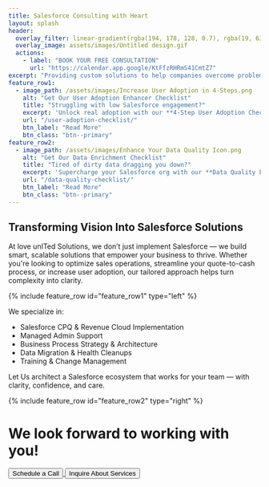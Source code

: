 ```yaml
---
title: Salesforce Consulting with Heart
layout: splash
header:
  overlay_filter: linear-gradient(rgba(194, 178, 128, 0.7), rgba(19, 63, 105, 0.7))
  overlay_image: assets/images/Untitled design.gif
  actions:
    - label: "BOOK YOUR FREE CONSULTATION"
      url: "https://calendar.app.google/KtFfzRHRmS41CmtZ7"
excerpt: "Providing custom solutions to help companies overcome problems and gain the most from their CRM."
feature_row1:
  - image_path: /assets/images/Increase User Adoption in 4-Steps.png
    alt: "Get Our User Adoption Enhancer Checklist"
    title: "Struggling with low Salesforce engagement?"
    excerpt: 'Unlock real adoption with our **4-Step User Adoption Checklist** — your go-to guide for turning users into champions.'
    url: "/user-adoption-checklist/"
    btn_label: "Read More"
    btn_class: "btn--primary"
feature_row2:
  - image_path: /assets/images/Enhance Your Data Quality Icon.png
    alt: "Get Our Data Enrichment Checklist"
    title: "Tired of dirty data dragging you down?"
    excerpt: 'Supercharge your Salesforce org with our **Data Quality Enhancement Checklist** — a fast-track guide to boosting accuracy, efficiency, and trust in your CRM.'
    url: "/data-quality-checklist/"
    btn_label: "Read More"
    btn_class: "btn--primary"
---
```


## Transforming Vision Into Salesforce Solutions
At love unITed Solutions, we don’t just implement Salesforce — we build smart, scalable solutions that empower your business to thrive. Whether you're looking to optimize sales operations, streamline your quote-to-cash process, or increase user adoption, our tailored approach helps turn complexity into clarity.

{% include feature_row id="feature_row1" type="left" %}

We specialize in:
* Salesforce CPQ & Revenue Cloud Implementation
* Managed Admin Support
* Business Process Strategy & Architecture
* Data Migration & Health Cleanups
* Training & Change Management

Let Us architect a Salesforce ecosystem that works for your team — with clarity, confidence, and care.

{% include feature_row id="feature_row2" type="right" %}

<h1 class="centered-heading">We look forward to working with you!</h1>

<div class="button-container">
  <a href="https://calendar.app.google/KtFfzRHRmS41CmtZ7" target="_blank" rel="noopener noreferrer">
    <button class="large-centered-button">Schedule a Call</button>
  </a>
  <a href="https://app.formbricks.com/s/cmatz49ts052zu2014tacgoxc" target="_blank" rel="noopener noreferrer">
    <button class="large-centered-button">Inquire About Services</button>
  </a>
</div>



<meta name="description" content="love united Solutions, LLC offers personalized Salesforce consulting services to help companies maximize their CRM investment through user adoption, analytics, and tailored solutions.">

<meta property="og:title" content="Salesforce Consulting with Heart | love united Solutions, LLC">
<meta property="og:description" content="Personalized Salesforce consulting to maximize your CRM investment.">
<meta property="og:type" content="website">
<meta property="og:url" content="https://www.loveunited.solutions/">
<meta property="og:image" content="https://www.loveunited.solutions/assets/images/Large-Logo.png">

<meta name="twitter:card" content="summary_large_image">
<meta name="twitter:title" content="Salesforce Consulting with Heart">
<meta name="twitter:description" content="Personalized Salesforce consulting to maximize your CRM investment.">
<meta name="twitter:image" content="https://www.loveunited.solutions/assets/images/Large-Logo.png">
